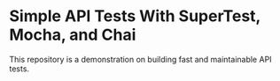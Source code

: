 # Simple API Tests With SuperTest, Mocha, and Chai
This repository is a demonstration on building fast and maintainable API tests.